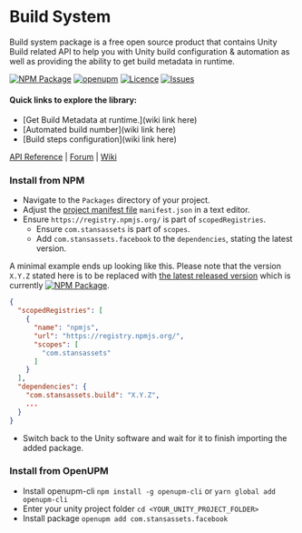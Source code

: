# Build System

Build system package is a free open source product that contains Unity Build related API to help you with Unity build configuration & automation as well as providing the ability to get build metadata in runtime. 

[![NPM Package](https://img.shields.io/npm/v/com.stansassets.build)](https://www.npmjs.com/package/com.stansassets.build)
[![openupm](https://img.shields.io/npm/v/com.stansassets.build?label=openupm&registry_uri=https://package.openupm.com)](https://openupm.com/packages/com.stansassets.build/)
[![Licence](https://img.shields.io/npm/l/com.stansassets.build)](https://github.com/StansAssets/com.stansassets.build/blob/master/LICENSE)
[![Issues](https://img.shields.io/github/issues/StansAssets/com.stansassets.build)](https://github.com/StansAssets/com.stansassets.build/issues)

#### Quick links to explore the library:
* [Get Build Metadata at runtime.](wiki link here)
* [Automated build number](wiki link here)
* [Build steps configuration](wiki link here)

[API Reference](https://myapi) | [Forum](https://myforum) | [Wiki](https://github.com/StansAssets/com.stansassets.build/wiki)

### Install from NPM
* Navigate to the `Packages` directory of your project.
* Adjust the [project manifest file](https://docs.unity3d.com/Manual/upm-manifestPrj.html) `manifest.json` in a text editor.
* Ensure `https://registry.npmjs.org/` is part of `scopedRegistries`.
  * Ensure `com.stansassets` is part of `scopes`.
  * Add `com.stansassets.facebook` to the `dependencies`, stating the latest version.

A minimal example ends up looking like this. Please note that the version `X.Y.Z` stated here is to be replaced with [the latest released version](https://www.npmjs.com/package/com.stansassets.build) which is currently [![NPM Package](https://img.shields.io/npm/v/com.stansassets.build)](https://www.npmjs.com/package/com.stansassets.build).
  ```json
  {
    "scopedRegistries": [
      {
        "name": "npmjs",
        "url": "https://registry.npmjs.org/",
        "scopes": [
          "com.stansassets"
        ]
      }
    ],
    "dependencies": {
      "com.stansassets.build": "X.Y.Z",
      ...
    }
  }
  ```
* Switch back to the Unity software and wait for it to finish importing the added package.

### Install from OpenUPM
* Install openupm-cli `npm install -g openupm-cli` or `yarn global add openupm-cli`
* Enter your unity project folder `cd <YOUR_UNITY_PROJECT_FOLDER>`
* Install package `openupm add com.stansassets.facebook`
